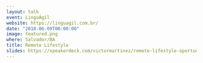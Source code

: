 ```yaml
---
layout: talk
event: LinguÁgil
website: https://linguagil.com.br/
date: "2018-06-09T00:00:00"
image: featured.png
where: Salvador/BA
title: Remote Lifestyle
slides: https://speakerdeck.com/victormartinez/remote-lifestyle-oportunidades-e-desafios-do-programador-remoto
---
```

